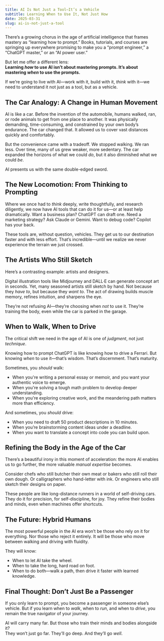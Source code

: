```yaml
---
title: AI Is Not Just a Tool—It’s a Vehicle
subtitle: Learning When to Use It, Not Just How
date: 2025-03-31
slug: ai-is-not-just-a-tool
---
```

There’s a growing chorus in the age of artificial intelligence that frames mastery as “learning how to prompt.” Books, tutorials, and courses are springing up everywhere promising to make you a “prompt engineer,” a “ChatGPT master,” or an “AI power user.”

But let me offer a different lens:  
**Learning *how* to use AI isn’t about mastering prompts. It’s about mastering *when* to use the prompts.**

If we’re going to live with AI—work with it, build with it, *think* with it—we need to understand it not just as a tool, but as a vehicle.

## The Car Analogy: A Change in Human Movement

AI is like a car. Before the invention of the automobile, humans walked, ran, or rode animals to get from one place to another. It was physically demanding, time-consuming, and constrained by your own body’s endurance. The car changed that. It allowed us to cover vast distances quickly and comfortably.

But the convenience came with a tradeoff. We stopped walking. We ran less. Over time, many of us grew weaker, more sedentary. The car expanded the horizons of what we could *do*, but it also diminished what we could *be*.

AI presents us with the same double-edged sword.

## The New Locomotion: From Thinking to Prompting

Where we once had to *think* deeply, write thoughtfully, and research diligently, we now have AI tools that can do it for us—or at least help dramatically. Want a business plan? ChatGPT can draft one. Need a marketing strategy? Ask Claude or Gemini. Want to debug code? Copilot has your back.

These tools are, without question, vehicles. They get us to our destination faster and with less effort. That’s incredible—until we realize we never experience the terrain we just crossed.

## The Artists Who Still Sketch

Here’s a contrasting example: artists and designers.

Digital illustration tools like Midjourney and DALL·E can generate concept art in seconds. Yet, many seasoned artists still sketch by hand. Not because they *have to*, but because they *want to*. The act of drawing builds muscle memory, refines intuition, and sharpens the eye.

They’re not refusing AI—they’re choosing when *not* to use it. They’re training the body, even while the car is parked in the garage.

## When to Walk, When to Drive

The critical shift we need in the age of AI is one of *judgment*, not just *technique*.

Knowing how to prompt ChatGPT is like knowing how to drive a Ferrari. But knowing *when* to use it—that’s wisdom. That’s discernment. That’s maturity.

Sometimes, you *should* walk:

- When you're writing a personal essay or memoir, and you want your authentic voice to emerge.
- When you're solving a tough math problem to develop deeper understanding.
- When you're exploring creative work, and the meandering path matters more than efficiency.

And sometimes, you *should* drive:

- When you need to draft 50 product descriptions in 10 minutes.
- When you’re brainstorming content ideas under a deadline.
- When you want to translate a concept into code you can build upon.

## Refining the Body in the Age of the Car

There’s a beautiful irony in this moment of acceleration: the more AI enables us to go further, the more valuable *manual expertise* becomes.

Consider chefs who still butcher their own meat or bakers who still roll their own dough. Or calligraphers who hand-letter with ink. Or engineers who still sketch their designs on paper.

These people are like long-distance runners in a world of self-driving cars. They do it for precision, for self-discipline, for joy. They refine their bodies and minds, even when machines offer shortcuts.

## The Future: Hybrid Humans

The most powerful people in the AI era won’t be those who rely on it for everything. Nor those who reject it entirely. It will be those who move between walking and driving with fluidity.

They will know:

- When to let AI take the wheel.
- When to take the long, hard road on foot.
- When to do both—walk a path, then drive it faster with learned knowledge.

## Final Thought: Don’t Just Be a Passenger

If you only learn to prompt, you become a passenger in someone else’s vehicle. But if you learn when to *walk*, when to *run*, and when to *drive*, you remain the true navigator of your journey.

AI will carry many far. But those who train their minds and bodies alongside it?  
They won’t just go far. They’ll go deep. And they’ll go *well*.